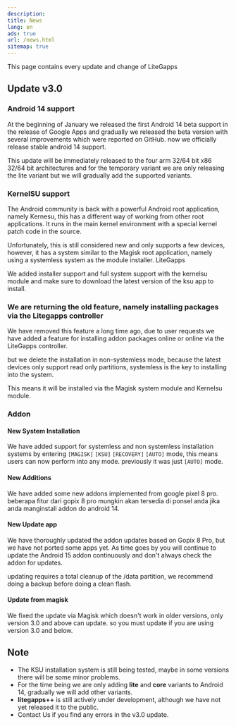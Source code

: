 ```yaml
---
description:
title: News
lang: en
ads: true
url: /news.html
sitemap: true
---
```




This page contains every update and change of LiteGapps


## Update v3.0

### Android 14 support

 At the beginning of January we released the first Android 14 beta support in the release of Google Apps and gradually we released the beta version with several improvements which were reported on GitHub.  now we officially release stable android 14 support.

 This update will be immediately released to the four arm 32/64 bit x86 32/64 bit architectures and for the temporary variant we are only releasing the lite variant but we will gradually add the supported variants.

### KernelSU support

 The Android community is back with a powerful Android root application, namely Kernesu, this has a different way of working from other root applications. It runs in the main kernel environment with a special kernel patch code in the source.

 Unfortunately, this is still considered new and only supports a few devices, however, it has a system similar to the Magisk root application, namely using a systemless system as the module installer.
LiteGapps

 We added installer support and full system support with the kernelsu module and make sure to download the latest version of the ksu app to install.

### We are returning the old feature, namely installing packages via the Litegapps controller

 We have removed this feature a long time ago, due to user requests we have added a feature for installing addon packages online or online via the LiteGapps controller.

 but we delete the installation in non-systemless mode, because the latest devices only support read only partitions, systemless is the key to installing into the system.

 This means it will be installed via the Magisk system module and Kernelsu module.
 
### Addon

#### New System Installation

We have added support for systemless and non systemless installation systems by entering ``[MAGISK]`` ``[KSU]`` ``[RECOVERY]`` ``[AUTO]`` mode, this means users can now perform  into any mode.  previously it was just ``[AUTO]`` mode.

#### New Additions

We have added some new addons implemented from google pixel 8 pro. beberapa fitur dari gopix 8 pro mungkin akan tersedia di ponsel anda jika anda manginstall addon do android 14.

#### New Update app

We have thoroughly updated the addon updates based on Gopix 8 Pro, but we have not ported some apps yet.  As time goes by you will continue to update the Android 15 addon continuously and don't always check the addon for updates.

updating requires a total cleanup of the /data partition, we recommend doing a backup before doing a clean flash.

#### Update from magisk

We fixed the update via Magisk which doesn't work in older versions, only version 3.0 and above can update.  so you must update if you are using version 3.0 and below.


## Note

- The KSU installation system is still being tested, maybe in some versions there will be some minor problems.
- For the time being we are only adding **lite** and **core** variants to Android 14, gradually we will add other variants.
- **litegapps++** is still actively under development, although we have not yet released it to the public.
- Contact Us if you find any errors in the v3.0 update.
